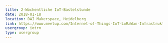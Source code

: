 ```yaml
---
title: 2-Wöchentliche IoT-Bastelstunde
date: 2018-01-18
location: DAI Makerspace, Heidelberg
link: https://www.meetup.com/Internet-of-Things-IoT-LoRaWan-Infrastruktur-4-RheinNeckar/events/246703387/
usergroup: iotrn
type: usergroup
---
```

